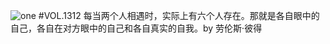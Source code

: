 ![one](http://image.wufazhuce.com/FodfIaDn8iyGmka4CRL3ANPbUH3o)
#VOL.1312
每当两个人相遇时，实际上有六个人存在。那就是各自眼中的自己，各自在对方眼中的自己和各自真实的自我。by 劳伦斯·彼得